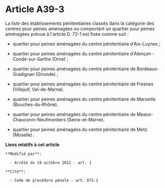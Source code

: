 # Article A39-3

La liste des établissements pénitentiaires classés dans la catégorie des centres pour peines aménagées ou comportant un
quartier pour peines aménagées prévue à l'article D. 72-1 est fixée comme suit :

- quartier pour peines aménagées du centre pénitentiaire d'Aix-Luynes ; 

- quartier pour peines aménagées du centre pénitentiaire d'Alençon - Condé-sur-Sarthe (Orne) ; 

- quartier pour peines aménagées du centre pénitentiaire de Bordeaux-Gradignan (Gironde) ;

- quartier pour peines aménagées du centre pénitentiaire de Fresnes (Villejuif, Val-de-Marne).

- quartier pour peines aménagées du centre pénitentiaire de Marseille (Bouches-du-Rhône).

- quartier pour peines aménagées du centre pénitentiaire de Meaux-Chauconin-Neufmontiers (Seine-et-Marne).

- quartier pour peines aménagées du centre pénitentiaire de Metz (Moselle).

**Liens relatifs à cet article**

	**Modifié par**:

	  - Arrêté du 19 octobre 2012 - art. 1

	**Cite**:

	  - Code de procédure pénale - art. D72-1
